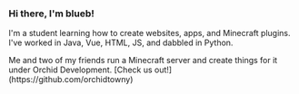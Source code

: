 <h3> Hi there, I'm blueb! </h3>
<p> I'm a student learning how to create websites, apps, and Minecraft plugins. I've worked in Java, Vue, HTML, JS, and dabbled in Python. </p>
<p> Me and two of my friends run a Minecraft server and create things for it under Orchid Development. [Check us out!](https://github.com/orchidtowny) </p>
